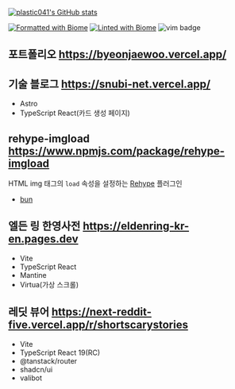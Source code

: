 [![plastic041's GitHub stats](http://github-readme-stats-murex-five-87.vercel.app/api?username=plastic041)](https://github.com/anuraghazra/github-readme-stats)

[![Formatted with Biome](https://img.shields.io/badge/Formatted_with-Biome-60a5fa?style=flat&logo=biome)](https://biomejs.dev/)
[![Linted with Biome](https://img.shields.io/badge/Linted_with-Biome-60a5fa?style=flat&logo=biome)](https://biomejs.dev)
<img alt="vim badge" src="https://img.shields.io/badge/VIM-%2311AB00.svg?&style=for-the-badge&logo=vim&logoColor=white">

## 포트폴리오 https://byeonjaewoo.vercel.app/

## 기술 블로그 https://snubi-net.vercel.app/

- Astro
- TypeScript React(카드 생성 페이지)

## rehype-imgload https://www.npmjs.com/package/rehype-imgload

HTML img 태그의 `load` 속성을 설정하는 [Rehype](https://github.com/rehypejs/rehype) 플러그인

- [bun](https://bun.sh)

## 엘든 링 한영사전 https://eldenring-kr-en.pages.dev

- Vite
- TypeScript React  
- Mantine
- Virtua(가상 스크롤)

## 레딧 뷰어 https://next-reddit-five.vercel.app/r/shortscarystories

- Vite
- TypeScript React 19(RC)
- @tanstack/router
- shadcn/ui
- valibot

